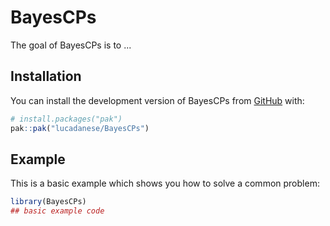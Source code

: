 
# BayesCPs

<!-- badges: start -->
<!-- badges: end -->

The goal of BayesCPs is to ...

## Installation

You can install the development version of BayesCPs from [GitHub](https://github.com/) with:

``` r
# install.packages("pak")
pak::pak("lucadanese/BayesCPs")
```

## Example

This is a basic example which shows you how to solve a common problem:

``` r
library(BayesCPs)
## basic example code
```

